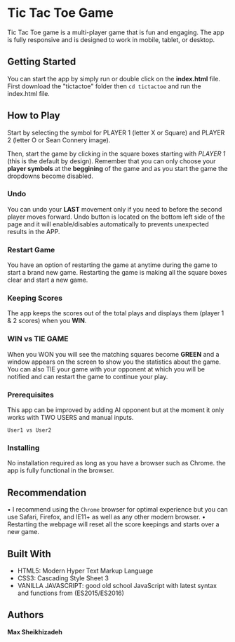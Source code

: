 # Tic Tac Toe Game

Tic Tac Toe game is a multi-player game that is fun and engaging. The app is fully responsive and is designed to work in mobile, tablet, or desktop.

## Getting Started

You can start the app by simply run or double click on the **index.html** file.
First download the "tictactoe" folder then `cd tictactoe` and run the index.html file.

## How to Play

Start by selecting the symbol for PLAYER 1 (letter X or Square) and PLAYER 2 (letter O or Sean Connery image).

Then, start the game by clicking in the square boxes starting with *PLAYER 1* (this is the default by design).
Remember that you can only choose your **player symbols** at the **beggining** of the game and as you start the game the dropdowns become disabled.

### Undo
You can undo your **LAST** movement only if you need to before the second player moves forward.
Undo button is located on the bottom left side of the page and it will enable/disables automatically to prevents unexpected results in the APP.

### Restart Game
You have an option of restarting the game at anytime during the game to start a brand new game. Restarting the game is making all the square boxes clear and start a new game.

### Keeping Scores
The app keeps the scores out of the total plays and displays them (player 1 & 2 scores) when you **WIN**.

### WIN vs TIE GAME
When you WON you will see the matching squares become **GREEN** and a window appears on the screen to show you the statistics about the game.
You can also TIE your game with your opponent at which you will be notified and can restart the game to continue your play.

### Prerequisites

This app can be improved by adding AI opponent but at the moment it only works with TWO USERS and manual inputs.

```
User1 vs User2
```

### Installing

No installation required as long as you have a browser such as Chrome. the app is fully functional in the browser.

## Recommendation

• I recommend using the `Chrome` browser for optimal experience but you can use Safari, Firefox, and IE11+ as well as any other modern browser.
• Restarting the webpage will reset all the score keepings and starts over a new game.

## Built With

* HTML5: Modern Hyper Text Markup Language
* CSS3: Cascading Style Sheet 3
* VANILLA JAVASCRIPT: good old school JavaScript with latest syntax and functions from (ES2015/ES2016)

## Authors

**Max Sheikhizadeh**
